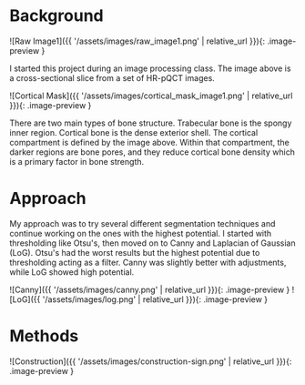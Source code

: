 # Background

![Raw Image1]({{ '/assets/images/raw_image1.png' | relative_url }}){: .image-preview }

I started this project during an image processing class. The image above is a cross-sectional slice from a set of HR-pQCT images. 

![Cortical Mask]({{ '/assets/images/cortical_mask_image1.png' | relative_url }}){: .image-preview }

There are two main types of bone structure. Trabecular bone is the spongy inner region. Cortical bone is the dense exterior shell. The cortical compartment is defined by the image above. Within that compartment, the darker regions are bone pores, and they reduce cortical bone density which is a primary factor in bone strength.

# Approach

My approach was to try several different segmentation techniques and continue working on the ones with the highest potential. I started with thresholding like Otsu's, then moved on to Canny and Laplacian of Gaussian (LoG). Otsu's had the worst results but the highest potential due to thresholding acting as a filter. Canny was slightly better with adjustments, while LoG showed high potential. 

![Canny]({{ '/assets/images/canny.png' | relative_url }}){: .image-preview }
![LoG]({{ '/assets/images/log.png' | relative_url }}){: .image-preview }

# Methods
![Construction]({{ '/assets/images/construction-sign.png' | relative_url }}){: .image-preview }
